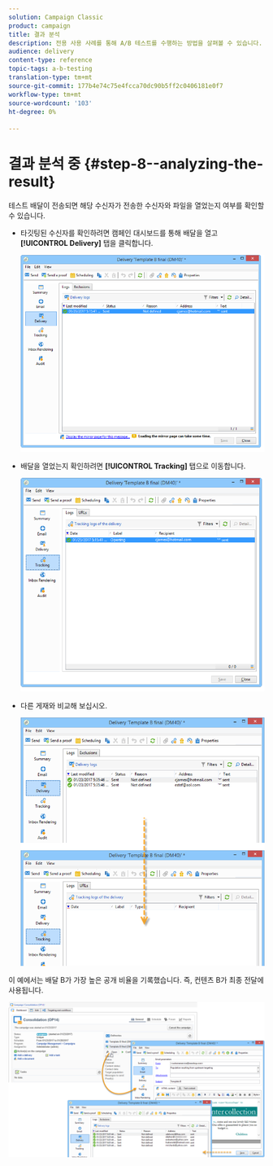 ```yaml
---
solution: Campaign Classic
product: campaign
title: 결과 분석
description: 전용 사용 사례를 통해 A/B 테스트를 수행하는 방법을 살펴볼 수 있습니다.
audience: delivery
content-type: reference
topic-tags: a-b-testing
translation-type: tm+mt
source-git-commit: 177b4e74c75e4fcca70dc90b5ff2c0406181e0f7
workflow-type: tm+mt
source-wordcount: '103'
ht-degree: 0%

---
```



# 결과 분석 중 {#step-8--analyzing-the-result}

테스트 배달이 전송되면 해당 수신자가 전송한 수신자와 파일을 열었는지 여부를 확인할 수 있습니다.

* 타깃팅된 수신자를 확인하려면 캠페인 대시보드를 통해 배달을 열고 **[!UICONTROL Delivery]** 탭을 클릭합니다.

   ![](assets/use_case_abtesting_analysis_001.png)

* 배달을 열었는지 확인하려면 **[!UICONTROL Tracking]** 탭으로 이동합니다.

   ![](assets/use_case_abtesting_analysis_002.png)

* 다른 게재와 비교해 보십시오.

   ![](assets/use_case_abtesting_analysis_003.png)

이 예에서는 배달 B가 가장 높은 공개 비율을 기록했습니다. 즉, 컨텐츠 B가 최종 전달에 사용됩니다.

![](assets/use_case_abtesting_analysis_004.png)
